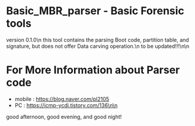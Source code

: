 # Basic_MBR_parser - Basic Forensic tools
version 0.1.0\n
this tool contains the parsing Boot code, partition table, and signature, but does not offer Data carving operation.\n
to be updated!!!\n\n


# For More Information about Parser code
- mobile : https://blog.naver.com/pl2105
- PC : https://icmp-ycdi.tistory.com/136\n\n



good afternoon, good evening, and good night!
